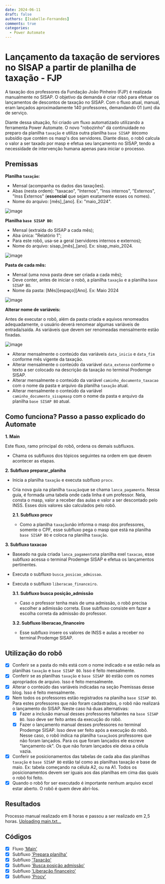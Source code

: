 ```yaml
---
date: 2024-06-11
draft: false
authors: [Isabelle-Fernandes]
comments: true
categories:
  - Power Automate
---
```


# Lançamento da taxação de serviores no SISAP a partir de planilha de taxação - FJP

A taxação dos professores da Fundação João Pinheiro (FJP) é realizada manualmente no SISAP. O objetivo da demanda é criar robô para efetuar os lançamentos de descontos de taxação no SISAP. Com o fluxo atual, manual, eram lançados aproximadamente 140 professores, demandando 01 (um) dia de serviço.  

Diante dessa situação, foi criado um fluxo automatizado utilizando a ferramenta Power Automate. O novo "robozinho" dá continuidade no preparo da planilha `taxação` e utiliza outra planilha `base SISAP BO`como subsídio que contém os masp's dos servidores. Diante disso, o robô calcula o valor a ser taxado por masp e efetua seu lançamento no SISAP, tendo a necessidade de intervenção humana apenas para iniciar o processo.

<!-- more -->

## Premissas

**Planilha `taxação`:**

- Mensal (acompanha os dados das taxações).
- Abas (nesta ordem): "taxacao", "Internos", "Inss internos", "Externos", "Inss Externos" (**essencial** que sejam exatamente esses os nomes).
- Nome do arquivo: [mês]_[ano]. Ex: "maio_2024".
  
![image](https://github.com/automatiza-mg/automatizacoes/assets/65547646/2ae333e8-beab-4efa-b98c-2a340afbf686)

**Planilha `base SISAP BO`:**

- Mensal (extraída do SISAP a cada mês);
- Aba única: "Relatório 1";
- Para este robô, usa-se a geral (servidores internos e externos);
- Nome do arquivo: sisap_[mês]_[ano]. Ex: sisap_maio_2024.
  
![image](https://github.com/automatiza-mg/automatizacoes/assets/65547646/16578ed5-0826-4b15-a0b3-086bd2ba5a01)

**Pasta de cada mês:** 

- Mensal (uma nova pasta deve ser criada a cada mês);
- Deve conter, antes de iniciar o robô, a planilha `taxação` e a planilha `base SISAP BO`.
- Nome da pasta: [Mês][espaço][Ano]. Ex: Maio 2024

![image](https://github.com/automatiza-mg/automatizacoes/assets/65547646/95bf7bc8-9aab-4bc1-85b2-d111fb446671)

**Alterar nome de variáveis:** 

Antes de executar o robô, além da pasta criada e aquivos renomeados adequadamente, o usuário deverá renomear algumas variáveis de entrada/saída. As variáveis que devem ser renomeadas mensalmente estão fixadas.

![image](https://github.com/automatiza-mg/automatizacoes/assets/65547646/2e738eb3-2a58-47e7-8499-b6eddee7d4f1)

- Alterar mensalmente o conteúdo das variáveis `data_inicio` e `data_fim`  conforme mês vigente da taxação.
- Alterar mensalmente o conteúdo da variável `data_extenso` conforme o texto a ser colocado na descrição da taxação no terminal Prodemge SISAP.
- Alterar mensalmente o conteúdo da variável `caminho_documento_taxacao` com o nome da pasta e arquivo da planilha `taxação` atual.
- Alterar mensalmente o conteúdo da variável `caminho_documento_sisapmasp` com o nome da pasta e arquivo da planilha `base SISAP BO` atual.

## Como funciona? Passo a passo explicado do Automate

**1. Main**

Este fluxo, ramo principal do robô, ordena os demais subfluxos. 

- Chama os subfluxos dos tópicos seguintes na ordem em que devem acontecer as etapas.

**2. Subfluxo preparar_planiha**

- Inicia a planilha `taxação` e executa subfluxo `procv`.
- Cria nova guia na planilha `taxação`que se chama `lanca_pagamento`. Nessa guia, é formada uma tabela onde cada linha é um professor. Nela, consta o masp, valor a receber das aulas e valor a ser descontado pelo INSS. Esses dois valores são calculados pelo robô.
  
  **2.1. Subfluxo procv**

  - Como a planilha `taxação`não informa o masp dos professores, somente o CPF, esse subfluxo pega o masp que está na planilha `base SISAP BO` e coloca na planilha `taxação`.

**3. Subfluxo taxacao**

- Baseado na guia criada `lanca_pagamento`na planilha exel `taxacao`, esse subfluxo acessa o terminal Prodemge SISAP e efetua os lançamentos pertinentes.
- Executa o subfluxo `busca_posicao_admissao`.
- Executa o subfluxo `liberacao_financeiro`.
  
  **3.1. Subfluxo busca posição_admissão**

  - Caso o professor tenha mais de uma admissão, o robô precisa escolher a adimissão correta. Esse subfluxo consiste em fazer a escolha correta da admissão do professor.
  
  **3.2. Subfluxo liberacao_financeiro**

  - Esse subfluxo insere os valores de INSS e aulas a receber no terminal Prodemge SISAP.

## Utilização do robô

- [x] Conferir se a pasta do mês está com o nome indicado e se estão nela as planilhas `taxação` e `base SISAP BO`. Isso é feito mensalmente.
- [x] Conferir se as planilhas `taxação` e `base SISAP BO` estão com os nomes apropriados de arquivo. Isso é feito mensalmente.
- [x] Alterar o conteúdo das variáveis indicadas na seção Premissas desse blog. Isso é feito mensalmente.
- [x] Nem todos os professores estão registrados na planilha `base SISAP BO`. Para estes professores que não foram cadastrados, o robô não realizará o lançamento do SISAP. Neste caso há duas alternativas:
  - [x]   Fazer a inclusão manual desses professores faltantes na `base SISAP BO`. Isso deve ser feito antes da execução do robô.
  - [x]   Fazer o lançamento manual desses professores no terminal Prodemge SISAP. Isso deve ser feito após a execução do robô. Nesse caso, o robô indica na planilha `taxação`os professores que não foram lançados. Para os que foram lançados ele escreve "lançamento ok". Os que não foram lançados ele deixa a célula vazia.
- [x] Conferir se posicionamentos das tabelas de cada aba das planilhas `taxação` e `base SISAP BO` estão tal como as planilhas taxação e base de maio. Ex: tabela começando na célula A2, ou na A1. Todos os posicionamentos devem ser iguais aos das planilhas em cima das quais o robô foi feito.
- [x] Quando o robô for ser executado é importante nenhum arquivo excel estar aberto. O robô é quem deve abri-los. 

## Resultados

Processo manual realizado em 8 horas e passou a ser realizado em 2,5 horas.
[Uploading main.txt…]()

## Códigos
- [x] Fluxo ['Main'](https://raw.githubusercontent.com/automatiza-mg/biblioteca-de-robos/main/robos/main.txt)
- [x] Subfluxo ['Prepara planilha'](https://raw.githubusercontent.com/automatiza-mg/biblioteca-de-robos/main/robos/1_preparar_planilha.txt)
- [x] Subfluxo ['Taxação'](https://raw.githubusercontent.com/automatiza-mg/biblioteca-de-robos/main/robos/2_taxacao.txt)
- [x] Subfluxo ['Busca posição admissão'](https://raw.githubusercontent.com/automatiza-mg/biblioteca-de-robos/main/robos/3_busca_posicao_admisao.txt)
- [x] Subfluxo ['Liberação financeiro'](https://raw.githubusercontent.com/automatiza-mg/biblioteca-de-robos/main/robos/4_liberacao_financeiro.txt)
- [x] Subfluxo ['Procv'](https://raw.githubusercontent.com/automatiza-mg/biblioteca-de-robos/main/robos/procv.txt)
